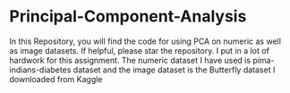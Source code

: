 # Principal-Component-Analysis

In this Repository, you will find the code for using PCA on numeric as well as image datasets. 
If helpful, please star the repository. I put in a lot of hardwork for this assignment.
<break>
The numeric dataset I have used is pima-indians-diabetes dataset and the image dataset is the Butterfly dataset I downloaded from Kaggle
